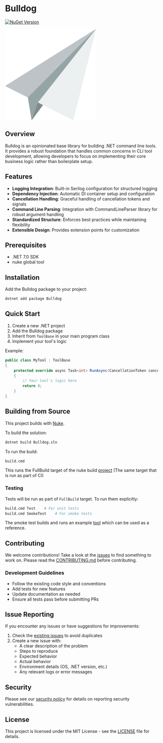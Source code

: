 # Bulldog

[![NuGet Version](https://img.shields.io/nuget/v/Bulldog.svg)](https://www.nuget.org/packages/Bulldog)

<img src="./Bulldog.png" width="300px" />

## Overview

Bulldog is an opinionated base library for building .NET command line tools. It provides a robust foundation that handles common concerns in CLI tool development, allowing developers to focus on implementing their core business logic rather than boilerplate setup.

## Features

- **Logging Integration**: Built-in Serilog configuration for structured logging
- **Dependency Injection**: Automatic DI container setup and configuration
- **Cancellation Handling**: Graceful handling of cancellation tokens and signals
- **Command Line Parsing**: Integration with CommandLineParser library for robust argument handling
- **Standardized Structure**: Enforces best practices while maintaining flexibility
- **Extensible Design**: Provides extension points for customization

## Prerequisites

* .NET 7.0 SDK
* nuke global tool

## Installation

Add the Bulldog package to your project:

```bash
dotnet add package Bulldog
```

## Quick Start

1. Create a new .NET project
2. Add the Bulldog package
3. Inherit from `ToolBase` in your main program class
4. Implement your tool's logic

Example:

```csharp
public class MyTool : ToolBase
{
    protected override async Task<int> RunAsync(CancellationToken cancellationToken)
    {
        // Your tool's logic here
        return 0;
    }
}
```

## Building from Source

This project builds with [Nuke](https://nuke.build/).

To build the solution:
```bash
dotnet build Bulldog.sln
```

To run the build:
```bash
build.cmd
```
This runs the FullBuild target of the nuke build [project](build/Build.csproj) (The same target that is run as part of CI)

### Testing

Tests will be run as part of `FullBuild` target. To run them explicitly:

```bash
build.cmd Test    # For unit tests
build.cmd SmokeTest    # For smoke tests
```

The smoke test builds and runs an example [tool](tests/TestTool) which can be used as a reference.

## Contributing

We welcome contributions! Take a look at the [issues](https://github.com/G-Research/Bulldog/issues) to find something to work on. Please read the [CONTRIBUTING.md](CONTRIBUTING.md) before contributing.

### Development Guidelines
- Follow the existing code style and conventions
- Add tests for new features
- Update documentation as needed
- Ensure all tests pass before submitting PRs

## Issue Reporting

If you encounter any issues or have suggestions for improvements:

1. Check the [existing issues](https://github.com/G-Research/Bulldog/issues) to avoid duplicates
2. Create a new issue with:
   - A clear description of the problem
   - Steps to reproduce
   - Expected behavior
   - Actual behavior
   - Environment details (OS, .NET version, etc.)
   - Any relevant logs or error messages

## Security

Please see our [security policy](SECURITY.md) for details on reporting security vulnerabilities.

## License

This project is licensed under the MIT License - see the [LICENSE](LICENSE) file for details.
